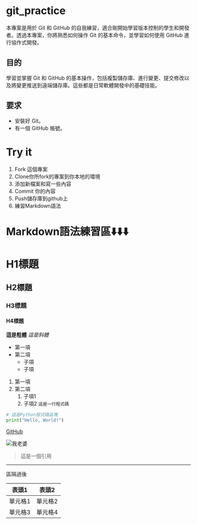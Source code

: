 # git_practice
本專案是用於 Git 和 GitHub 的自我練習，適合剛開始學習版本控制的學生和開發者。透過本專案，你將熟悉如何操作 Git 的基本命令，並學習如何使用 GitHub 進行協作式開發。

## 目的
學習並掌握 Git 和 GitHub 的基本操作，包括複製儲存庫、進行變更、提交修改以及將變更推送到遠端儲存庫。這些都是日常軟體開發中的基礎技能。

## 要求
- 安裝好 Git。
- 有一個 GitHub 帳號。

# Try it
1. Fork 這個專案
2. Clone你所fork的專案到你本地的環境
3. 添加新檔案和寫一些內容
4. Commit 你的內容
5. Push儲存庫到github上
6. 練習Markdown語法

# Markdown語法練習區⬇️⬇️⬇️
# H1標題
## H2標題
### H3標題
#### H4標題
**這是粗體**
*這是斜體*
- 第一項
- 第二項
    - 子項
    - 子項
1. 第一項
2. 第二項
    1. 子項1
    2. 子項2
`這是一行程式碼`

```Python
# 這是Python程式碼區塊
print("Hello, World!")
```
[GitHub](https://github.com/)

![我老婆](https://encrypted-tbn3.gstatic.com/images?q=tbn:ANd9GcT4sHTn8lOCHtN8emwK-2tQSRsUYnAx4OZcvyQipwbYcFODFpp8)

> 這是一個引用

---

區隔過後

| 表頭1 | 表頭2 |
| ----- | ----- |
| 單元格1 | 單元格2 |
| 單元格3 | 單元格4 |

